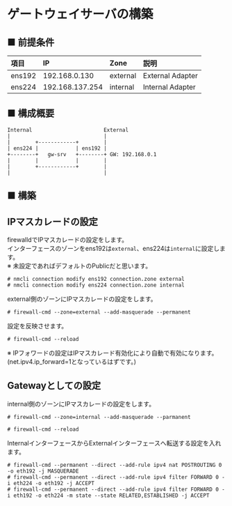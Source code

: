 # ゲートウェイサーバの構築
## ■ 前提条件
|項目|IP|Zone|説明|
|:---|:---|:---|:---|
|ens192|192.168.0.130|external|External Adapter|
|ens224|192.168.137.254|internal|Internal Adapter|

## ■ 構成概要
```
Internal                       External
|                              |
|        +------------+        |
| ens224 |            | ens192 |
+--------+   gw-srv   +--------+ GW: 192.168.0.1
|        |            |        |
|        +------------+        |
|                              |
```
## ■ 構築
## IPマスカレードの設定
firewalldでIPマスカレードの設定をします。  
インターフェースのゾーンをens192は`external`、ens224は`internal`に設定します。  
※ 未設定であればデフォルトのPublicだと思います。
```
# nmcli connection modify ens192 connection.zone external
# nmcli connection modify ens224 connection.zone internal
```
external側のゾーンにIPマスカレードの設定をします。
```
# firewall-cmd --zone=external --add-masquerade --permanent
```
設定を反映させます。
```
# firewall-cmd --reload
```
※ IPフォワードの設定はIPマスカレード有効化により自動で有効になります。(net.ipv4.ip_forward=1となっているはずです。)
## Gatewayとしての設定
internal側のゾーンにIPマスカレードの設定をします。
```
# firewall-cmd --zone=internal --add-masquerade --parmanent
```
```
# firewall-cmd --reload
```
InternalインターフェースからExternalインターフェースへ転送する設定を入れます。
```
# firewall-cmd --permanent --direct --add-rule ipv4 nat POSTROUTING 0 -o eth192 -j MASQUERADE
# firewall-cmd --permanent --direct --add-rule ipv4 filter FORWARD 0 -i eth224 -o eth192 -j ACCEPT
# firewall-cmd --permanent --direct --add-rule ipv4 filter FORWARD 0 -i eth192 -o eth224 -m state --state RELATED,ESTABLISHED -j ACCEPT
```
